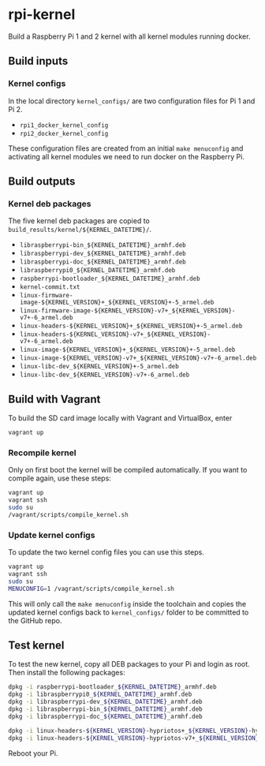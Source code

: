 # rpi-kernel

Build a Raspberry Pi 1 and 2 kernel with all kernel modules running docker.

## Build inputs

### Kernel configs

In the local directory `kernel_configs/` are two configuration files for Pi 1 and Pi 2.

* `rpi1_docker_kernel_config`
* `rpi2_docker_kernel_config`

These configuration files are created from an initial `make menuconfig` and activating all kernel modules we need to run docker on the Raspberry Pi.

## Build outputs

### Kernel deb packages

The five kernel deb packages are copied to `build_results/kernel/${KERNEL_DATETIME}/`.

* `libraspberrypi-bin_${KERNEL_DATETIME}_armhf.deb`
* `libraspberrypi-dev_${KERNEL_DATETIME}_armhf.deb`
* `libraspberrypi-doc_${KERNEL_DATETIME}_armhf.deb`
* `libraspberrypi0_${KERNEL_DATETIME}_armhf.deb`
* `raspberrypi-bootloader_${KERNEL_DATETIME}_armhf.deb`
* `kernel-commit.txt`
* `linux-firmware-image-${KERNEL_VERSION}+_${KERNEL_VERSION}+-5_armel.deb`
* `linux-firmware-image-${KERNEL_VERSION}-v7+_${KERNEL_VERSION}-v7+-6_armel.deb`
* `linux-headers-${KERNEL_VERSION}+_${KERNEL_VERSION}+-5_armel.deb`
* `linux-headers-${KERNEL_VERSION}-v7+_${KERNEL_VERSION}-v7+-6_armel.deb`
* `linux-image-${KERNEL_VERSION}+_${KERNEL_VERSION}+-5_armel.deb`
* `linux-image-${KERNEL_VERSION}-v7+_${KERNEL_VERSION}-v7+-6_armel.deb`
* `linux-libc-dev_${KERNEL_VERSION}+-5_armel.deb`
* `linux-libc-dev_${KERNEL_VERSION}-v7+-6_armel.deb`

## Build with Vagrant

To build the SD card image locally with Vagrant and VirtualBox, enter

```bash
vagrant up
```

### Recompile kernel

Only on first boot the kernel will be compiled automatically.
If you want to compile again, use these steps:

```bash
vagrant up
vagrant ssh
sudo su
/vagrant/scripts/compile_kernel.sh
```

### Update kernel configs

To update the two kernel config files you can use this steps.

```bash
vagrant up
vagrant ssh
sudo su
MENUCONFIG=1 /vagrant/scripts/compile_kernel.sh
```

This will only call the `make menuconfig` inside the toolchain and copies the updated kernel configs back to `kernel_configs/` folder to be committed to the GitHub repo.

## Test kernel

To test the new kernel, copy all DEB packages to your Pi and login as root.
Then install the following packages:

```bash
dpkg -i raspberrypi-bootloader_${KERNEL_DATETIME}_armhf.deb
dpkg -i libraspberrypi0_${KERNEL_DATETIME}_armhf.deb
dpkg -i libraspberrypi-dev_${KERNEL_DATETIME}_armhf.deb
dpkg -i libraspberrypi-bin_${KERNEL_DATETIME}_armhf.deb
dpkg -i libraspberrypi-doc_${KERNEL_DATETIME}_armhf.deb

dpkg -i linux-headers-${KERNEL_VERSION}-hypriotos+_${KERNEL_VERSION}-hypriotos+-1_armhf.deb
dpkg -i linux-headers-${KERNEL_VERSION}-hypriotos-v7+_${KERNEL_VERSION}-hypriotos-v7+-2_armhf.deb
```

Reboot your Pi.

